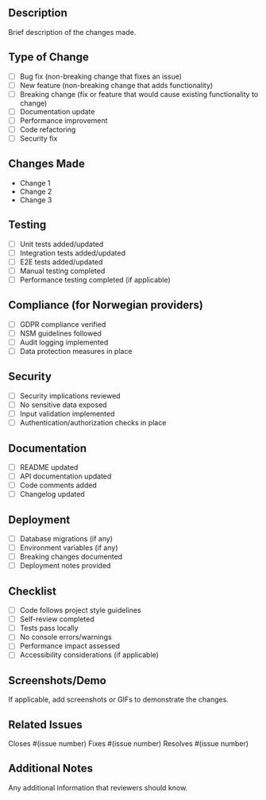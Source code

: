 ## Description
Brief description of the changes made.

## Type of Change
- [ ] Bug fix (non-breaking change that fixes an issue)
- [ ] New feature (non-breaking change that adds functionality)
- [ ] Breaking change (fix or feature that would cause existing functionality to change)
- [ ] Documentation update
- [ ] Performance improvement
- [ ] Code refactoring
- [ ] Security fix

## Changes Made
- Change 1
- Change 2
- Change 3

## Testing
- [ ] Unit tests added/updated
- [ ] Integration tests added/updated
- [ ] E2E tests added/updated
- [ ] Manual testing completed
- [ ] Performance testing completed (if applicable)

## Compliance (for Norwegian providers)
- [ ] GDPR compliance verified
- [ ] NSM guidelines followed
- [ ] Audit logging implemented
- [ ] Data protection measures in place

## Security
- [ ] Security implications reviewed
- [ ] No sensitive data exposed
- [ ] Input validation implemented
- [ ] Authentication/authorization checks in place

## Documentation
- [ ] README updated
- [ ] API documentation updated
- [ ] Code comments added
- [ ] Changelog updated

## Deployment
- [ ] Database migrations (if any)
- [ ] Environment variables (if any)
- [ ] Breaking changes documented
- [ ] Deployment notes provided

## Checklist
- [ ] Code follows project style guidelines
- [ ] Self-review completed
- [ ] Tests pass locally
- [ ] No console errors/warnings
- [ ] Performance impact assessed
- [ ] Accessibility considerations (if applicable)

## Screenshots/Demo
If applicable, add screenshots or GIFs to demonstrate the changes.

## Related Issues
Closes #(issue number)
Fixes #(issue number)
Resolves #(issue number)

## Additional Notes
Any additional information that reviewers should know.